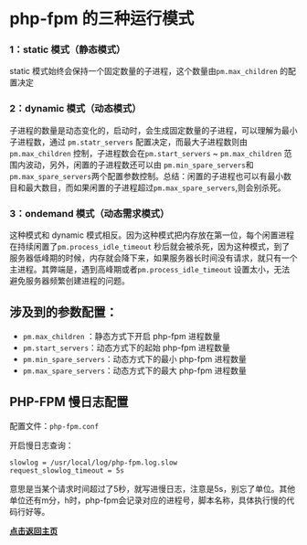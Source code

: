 # php-fpm 的三种运行模式

### 1：static 模式（静态模式）

static 模式始终会保持一个固定数量的子进程，这个数量由`pm.max_children` 的配置决定

### 2：dynamic 模式（动态模式）

子进程的数量是动态变化的，启动时，会生成固定数量的子进程，可以理解为最小子进程数，通过 `pm.statr_servers` 配置决定，而最大子进程数则由`pm.max_children` 控制，子进程数会在`pm.start_servers` ~ `pm.max_children` 范围内波动，另外，闲置的子进程数还可以由 `pm.min_spare_servers`和 `pm.max_spare_servers`两个配置参数控制。总结：闲置的子进程也可以有最小数目和最大数目，而如果闲置的子进程超过`pm.max_spare_servers`,则会别杀死。

### 3：ondemand 模式（动态需求模式）

这种模式和 dynamic 模式相反。因为这种模式把内存放在第一位，每个闲置进程在持续闲置了`pm.process_idle_timeout` 秒后就会被杀死，因为这种模式，到了服务器低峰期的时候，内存就会降下来，如果服务器长时间没有请求，就只有一个主进程。其弊端是，遇到高峰期或者`pm.process_idle_timeout` 设置太小，无法避免服务器频繁创建进程的问题。



## 涉及到的参数配置：

- `pm.max_children` ：静态方式下开启 php-fpm 进程数量
- `pm.start_servers`：动态方式下的起始 php-fpm 进程数量
- `pm.min_spare_servers`：动态方式下的最小 php-fpm 进程数量
- `pm.max_spare_servers`：动态方式下的最大 php-fpm 进程数量



## PHP-FPM 慢日志配置

配置文件：`php-fpm.conf`

开启慢日志查询：

```
slowlog = /usr/local/log/php-fpm.log.slow
request_slowlog_timeout = 5s
```

意思是当某个请求时间超过了5秒，就写进慢日志，注意是5s，别忘了单位。其他单位还有m分，h时，php-fpm会记录对应的进程号，脚本名称，具体执行慢的代码行好等。







**[点击返回主页](https://liudandandear.gitee.io)**